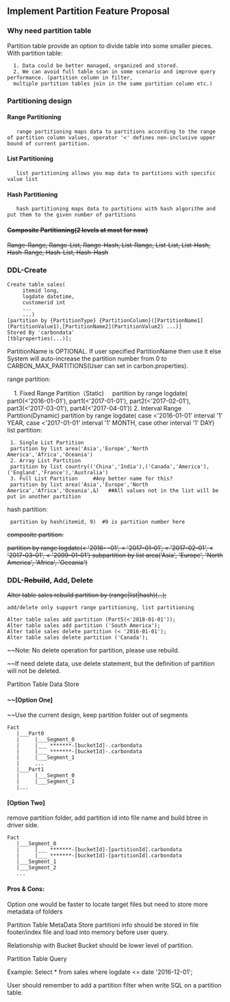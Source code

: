 ## Implement Partition Feature Proposal

### Why need partition table
Partition table provide an option to divide table into some smaller pieces. 
With partition table:

      1. Data could be better managed, organized and stored. 
      2. We can avoid full table scan in some scenario and improve query performance. (partition column in filter, 
      multiple partition tables join in the same partition column etc.)

### Partitioning design
#### Range Partitioning           
       range partitioning maps data to partitions according to the range of partition column values, operator '<' defines non-inclusive upper bound of current partition.
#### List Partitioning
       list partitioning allows you map data to partitions with specific value list
#### Hash Partitioning
       hash partitioning maps data to partitions with hash algorithm and put them to the given number of partitions
#### ~~Composite Partitioning(2 levels at most for now)~~
   ~~Range-Range, Range-List, Range-Hash, List-Range, List-List, List-Hash, Hash-Range, Hash-List, Hash-Hash~~

### DDL-Create 
```
Create table sales(
     itemid long, 
     logdate datetime, 
     customerid int
     ...
     ...)
[partition by {PartitionType} {PartitionColumn}([PartitionName1](PartitionValue1),[PartitionName2](PartitionValue2) ...)]
Stored By 'carbondata'
[tblproperties(...)];
```
PartitionName is OPTIONAL. If user specified PartitionName then use it else System will auto-increase the partition number from 0 to CARBON_MAX_PARTITIONS(User can set in carbon.properties).

range partition: 
     
     1. Fixed Range Partition（Static)
     partition by range logdate(
         part0(<'2016-01-01'), 
         part1(<'2017-01-01'), 
         part2(<'2017-02-01'), 
         part3(<'2017-03-01'), 
         part4(<'2017-04-01'))
     2. Interval Range Partition(Dynamic)
     partition by range logdate(
         case <'2016-01-01' interval '1' YEAR, 
         case <'2017-01-01' interval '1' MONTH, 
         case other interval '1' DAY)
list partition:

     1. Single List Partition
     partition by list area('Asia','Europe','North America','Africa','Oceania')
     2. Array List Partition
     partition by list country(('China','India'),('Canada','America'),('England','France'),'Australia')
     3. Full List Partition     #Any better name for this?
     partition by list area('Asia','Europe','North America','Africa','Oceania',&)   ##All values not in the list will be put in another partition
hash partition:

     partition by hash(itemid, 9)  #9 is partition number here
~~composite partition:~~

  ~~partition by range logdate(<  '2016- -01', < '2017-01-01', < '2017-02-01', < '2017-03-01', < '2099-01-01')
     subpartition by list area('Asia', 'Europe', 'North America', 'Africa', 'Oceania')~~

### DDL-~~Rebuild~~, Add, Delete
~~Alter table sales rebuild partition by (range|list|hash)(...);~~
```
add/delete only support range partitioning, list partitioning

Alter table sales add partition (Part5(<'2018-01-01'));    
Alter table sales add partition ('South America');
Alter table sales delete partition (< '2016-01-01');
Alter table sales delete partition ('Canada');
```
~~Note: No delete operation for partition, please use rebuild. 

~~If need delete data, use delete statement, but the definition of partition will not be deleted.

Partition Table Data Store
#### ~~[Option One]
~~Use the current design, keep partition folder out of segments
```
Fact
   |___Part0
   |     |___Segment_0
   |     |___ *******-[bucketId]-.carbondata
   |     |___ *******-[bucketId]-.carbondata
   |     |___Segment_1
   |     ...
   |___Part1
   |     |___Segment_0
   |     |___Segment_1
   |...
```

#### [Option Two]
remove partition folder, add partition id into file name and build btree in driver side.
```
Fact
   |___Segment_0
   |     |___ *******-[bucketId]-[partitionId].carbondata
   |     |___ *******-[bucketId]-[partitionId].carbondata
   |___Segment_1
   |___Segment_2
   ...
```

#### Pros & Cons: 
Option one would be faster to locate target files but need to store more metadata of folders

Partition Table MetaData Store
partitioni info should be stored in file footer/index file and load into memory before user query.

Relationship with Bucket
Bucket should be lower level of partition.

Partition Table Query

Example:
Select * from sales
where logdate <= date '2016-12-01';

User should remember to add a partition filter when write SQL on a partition table.
